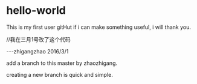 # hello-world
This is my first user gitHut 
if i can make something useful, i will thank you.

//我在三月1号改了这个代码

---zhigangzhao 2016/3/1

add a branch to this master by zhaozhigang.


creating a new branch is quick and simple.
